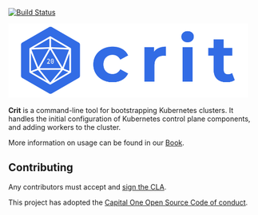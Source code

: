 [![Build Status](https://cloud.drone.io/api/badges/criticalstack/crit/status.svg)](https://cloud.drone.io/criticalstack/crit)

<img src="./docs/src/images/crit-logo-md.png" width=480>

**Crit** is a command-line tool for bootstrapping Kubernetes clusters. It handles the initial configuration of Kubernetes control plane components, and adding workers to the cluster.

More information on usage can be found in our [Book](https://docs.crit.sh).

## Contributing

Any contributors must accept and [sign the CLA](https://cla-assistant.io/criticalstack/crit).

This project has adopted the [Capital One Open Source Code of conduct](https://developer.capitalone.com/resources/code-of-conduct). 
